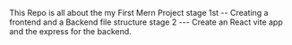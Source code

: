 This Repo is all about the my First Mern Project 
stage 1st -- Creating a frontend and a Backend file structure 
stage 2 --- Create an React  vite app and the express for the backend.
